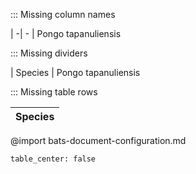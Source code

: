 ::: Missing column names

| -| -
| Pongo tapanuliensis


::: Missing dividers

| Species
| Pongo tapanuliensis

::: Missing table rows

| Species
| -

@import bats-document-configuration.md
```opts :(document_opts)
table_center: false
```